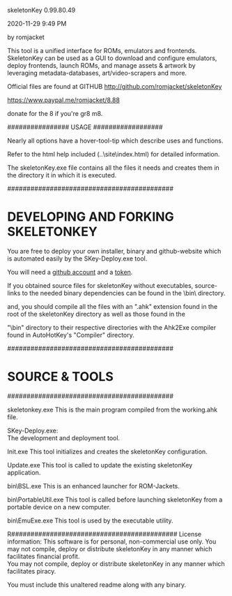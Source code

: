 skeletonKey 0.99.80.49

 2020-11-29 9:49 PM
 
by romjacket 

This tool is a unified interface for ROMs, emulators and frontends.
SkeletonKey can be used as a GUI to download and configure emulators, deploy frontends, 
launch ROMs, and manage assets & artwork by leveraging metadata-databases,
 art/video-scrapers and more.  

Official files are found at GITHUB
http://github.com/romjacket/skeletonKey


https://www.paypal.me/romjacket/8.88

              
donate for the 8 if you're gr8 m8.			  

################  USAGE  ##################

Nearly all options have a hover-tool-tip which describe uses and functions.

Refer to the html help included (..\site\index.html) for detailed information.

The skeletonKey.exe file contains all the files it needs and creates them in the directory it in which it is executed.


###########################################

# DEVELOPING AND FORKING SKELETONKEY

You are free to deploy your own installer, binary and github-website which is automated easily by the SKey-Deploy.exe tool.

You will need a [github account](https://github.com/join) and a [token](https://github.com/settings/tokens).  

If you obtained source files for skeletonKey without executables, source-links to the needed binary dependencies can be found in the \bin\ directory.

and, you should compile all the files with an ".ahk" extension found in the root of the skeletonKey directory as well as those found in the

"\bin" directory to their respective directories with the Ahk2Exe compiler found in AutoHotKey's "Compiler" directory.


###########################################
# SOURCE & TOOLS
###########################################

skeletonkey.exe
This is the main program compiled from the working.ahk file.

SKey-Deploy.exe:  	
The development and deployment tool.

Init.exe
This tool initializes and creates the skeletonKey configuration.

Update.exe
This tool is called to update the existing skeletonKey application.

bin\BSL.exe
This is an enhanced launcher for ROM-Jackets.

bin\PortableUtil.exe
This tool is called before launching skeletonKey from a portable device on a new computer.

bin\EmuExe.exe
This tool is used by the executable utility.

R###########################################
License information:
This software is for personal, non-commercial use only.
You may not compile, deploy or distribute skeletonKey in any manner which facilitates financial profit.  
You may not compile, deploy or distribute skeletonKey in any manner which facilitates piracy.

You must include this unaltered readme along with any binary.